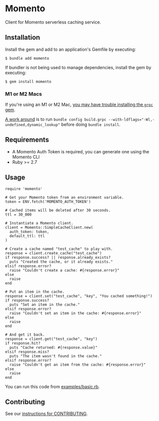 # Momento

Client for Momento serverless caching service.

## Installation

Install the gem and add to an application's Gemfile by executing:

    $ bundle add momento

If bundler is not being used to manage dependencies, install the gem by executing:

    $ gem install momento

### M1 or M2 Macs

If you're using an M1 or M2 Mac, [you may have trouble installing the `grpc` gem](https://github.com/grpc/grpc/issues/31215).

[A work around](https://github.com/grpc/grpc/pull/31151#issuecomment-1310321807) is to run `bundle config build.grpc --with-ldflags="-Wl,-undefined,dynamic_lookup"` before doing `bundle install`.

## Requirements

* A Momento Auth Token is required, you can generate one using the Momento CLI
* Ruby >= 2.7

## Usage

```
require 'momento'

# Get your Momento token from an environment variable.
token = ENV.fetch('MOMENTO_AUTH_TOKEN')

# Cached items will be deleted after 30 seconds.
ttl = 30_000

# Instantiate a Momento client.
client = Momento::SimpleCacheClient.new(
  auth_token: token,
  default_ttl: ttl
)

# Create a cache named "test_cache" to play with.
response = client.create_cache("test_cache")
if response.success? || response.already_exists?
  puts "Created the cache, or it already exists."
elsif response.error?
  raise "Couldn't create a cache: #{response.error}"
else
  raise
end

# Put an item in the cache.
response = client.set("test_cache", "key", "You cached something!")
if response.success?
  puts "Set an item in the cache."
elsif response.error?
  raise "Couldn't set an item in the cache: #{response.error}"
else
  raise
end

# And get it back.
response = client.get("test_cache", "key")
if response.hit?
  puts "Cache returned: #{response.value}"
elsif response.miss?
  puts "The item wasn't found in the cache."
elsif response.error?
  raise "Couldn't get an item from the cache: #{response.error}"
else
  raise
end
```

You can run this code from [examples/basic.rb](examples/basic.rb).

## Contributing

See our [instructions for CONTRIBUTING](./CONTRIBUTING.md).
